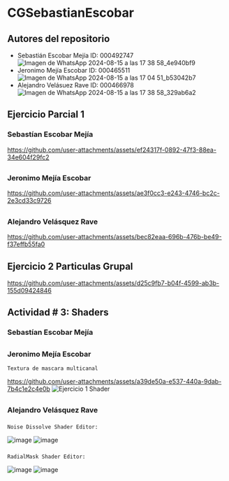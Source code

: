 # CGSebastianEscobar
## Autores del repositorio
  - Sebastián Escobar Mejía ID: 000492747
    ![Imagen de WhatsApp 2024-08-15 a las 17 38 58_4e940bf9](https://github.com/user-attachments/assets/48b43e76-8629-4532-a50e-2dd69e9e5158)
  - Jeronimo Mejía Escobar  ID: 000465511
    ![Imagen de WhatsApp 2024-08-15 a las 17 04 51_b53042b7](https://github.com/user-attachments/assets/215ffce9-4964-45cd-9198-005990afd0dd)
  - Alejandro Velásuez Rave  ID: 000466978
    ![Imagen de WhatsApp 2024-08-15 a las 17 38 58_329ab6a2](https://github.com/user-attachments/assets/993eb85e-9867-46ec-bfbe-849142c8d4ad)
###
## Ejercicio Parcial 1
  ### Sebastían Escobar Mejía
  https://github.com/user-attachments/assets/ef24317f-0892-47f3-88ea-34e604f29fc2
  ##
  ### Jeronimo Mejía Escobar
  https://github.com/user-attachments/assets/ae3f0cc3-e243-4746-bc2c-2e3cd33c9726
  ##
  ### Alejandro Velásquez Rave
  https://github.com/user-attachments/assets/bec82eaa-696b-476b-be49-f37effb55fa0
  ##
## Ejercicio 2 Particulas Grupal

https://github.com/user-attachments/assets/d25c9fb7-b04f-4599-ab3b-155d09424846

##
## Actividad # 3: Shaders

  ### Sebastían Escobar Mejía
  
  ##
  ### Jeronimo Mejía Escobar
    Textura de mascara multicanal 
  https://github.com/user-attachments/assets/a39de50a-e537-440a-9dab-7b4c1e2c4e0b
  ![Ejercicio 1 Shader](https://github.com/user-attachments/assets/44274ffa-b632-4806-8414-3cbfcce0abb7)



  ##
  ### Alejandro Velásquez Rave
  ###
    Noise Dissolve Shader Editor:
   ![image](https://github.com/user-attachments/assets/8bff4abd-130e-49be-9d05-8bd8d0e013ee)
   ![image](https://github.com/user-attachments/assets/8faeaf6d-a15e-446d-b520-6b3cfca164cf)
  ### 
    RadialMask Shader Editor:
  ![image](https://github.com/user-attachments/assets/62342840-b3b1-41b8-a734-e56b1709200f)
  ![image](https://github.com/user-attachments/assets/ff3c6092-9a53-40d3-8731-ccd5d4c6c1da)


 
